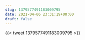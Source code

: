 ```yaml
---
slug: 1379577491183009795
date: 2021-04-06 23:31:19+00:00
draft: false
---
```


{{< tweet 1379577491183009795 >}}
